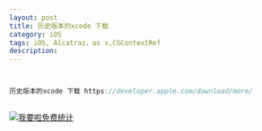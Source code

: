 ```yaml
---
layout: post
title: 历史版本的xcode 下载
category: iOS
tags: iOS, Alcatraz，os x,CGContextRef
description:
---
```



```javascript


历史版本的xcode 下载 https://developer.apple.com/download/more/



```









<script language="javascript" type="text/javascript" src="//js.users.51.la/19176892.js"></script>
<noscript><a href="//www.51.la/?19176892" target="_blank"><img alt="&#x6211;&#x8981;&#x5566;&#x514D;&#x8D39;&#x7EDF;&#x8BA1;" src="//img.users.51.la/19176892.asp" style="border:none" /></a></noscript>


